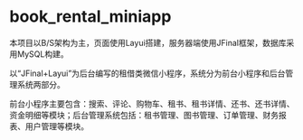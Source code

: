 # book_rental_miniapp
本项目以B/S架构为主，页面使用Layui搭建，服务器端使用JFinal框架，数据库采用MySQL构建。

以“JFinal+Layui”为后台编写的租借类微信小程序，系统分为前台小程序和后台管理系统两部分。

前台小程序主要包含：搜索、评论、购物车、租书、租书详情、还书、还书详情、资金明细等模块；后台管理系统包括：租书管理、图书管理、订单管理、财务报表、用户管理等模块。 
